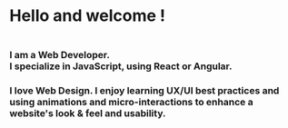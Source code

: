 # Hello and welcome !

<div style="display: flex; justify-content: space-between; align-items: center">
<div>
<h3>I am a Web Developer.<br/>I specialize in JavaScript, using React or Angular.</h3> 
<h3>I love Web Design. I enjoy learning UX/UI best practices and using animations and micro-interactions to enhance a website's look & feel and usability.</h3>
</div>
</div>


<!--
**Sabinerobart/Sabinerobart** is a ✨ _special_ ✨ repository because its `README.md` (this file) appears on your GitHub profile.
-->
